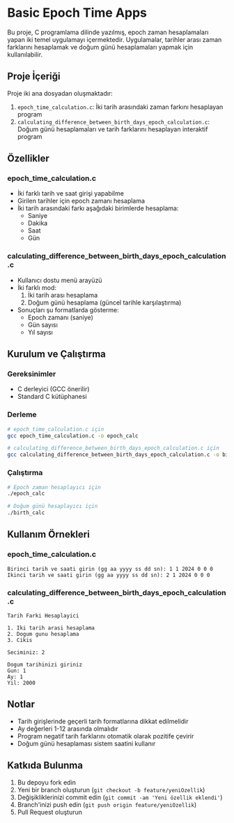 # Basic Epoch Time Apps

Bu proje, C programlama dilinde yazılmış, epoch zaman hesaplamaları yapan iki temel uygulamayı içermektedir. Uygulamalar, tarihler arası zaman farklarını hesaplamak ve doğum günü hesaplamaları yapmak için kullanılabilir.

## Proje İçeriği

Proje iki ana dosyadan oluşmaktadır:

1. `epoch_time_calculation.c`: İki tarih arasındaki zaman farkını hesaplayan program
2. `calculating_difference_between_birth_days_epoch_calculation.c`: Doğum günü hesaplamaları ve tarih farklarını hesaplayan interaktif program

## Özellikler

### epoch_time_calculation.c

- İki farklı tarih ve saat girişi yapabilme
- Girilen tarihler için epoch zamanı hesaplama
- İki tarih arasındaki farkı aşağıdaki birimlerde hesaplama:
  - Saniye
  - Dakika
  - Saat
  - Gün

### calculating_difference_between_birth_days_epoch_calculation.c

- Kullanıcı dostu menü arayüzü
- İki farklı mod:
  1. İki tarih arası hesaplama
  2. Doğum günü hesaplama (güncel tarihle karşılaştırma)
- Sonuçları şu formatlarda gösterme:
  - Epoch zamanı (saniye)
  - Gün sayısı
  - Yıl sayısı

## Kurulum ve Çalıştırma

### Gereksinimler

- C derleyici (GCC önerilir)
- Standard C kütüphanesi

### Derleme

```bash
# epoch_time_calculation.c için
gcc epoch_time_calculation.c -o epoch_calc

# calculating_difference_between_birth_days_epoch_calculation.c için
gcc calculating_difference_between_birth_days_epoch_calculation.c -o birth_calc
```

### Çalıştırma

```bash
# Epoch zaman hesaplayıcı için
./epoch_calc

# Doğum günü hesaplayıcı için
./birth_calc
```

## Kullanım Örnekleri

### epoch_time_calculation.c

```
Birinci tarih ve saati girin (gg aa yyyy ss dd sn): 1 1 2024 0 0 0
Ikinci tarih ve saati girin (gg aa yyyy ss dd sn): 2 1 2024 0 0 0
```

### calculating_difference_between_birth_days_epoch_calculation.c

```
Tarih Farki Hesaplayici

1. Iki tarih arasi hesaplama
2. Dogum gunu hesaplama
3. Cikis

Seciminiz: 2

Dogum tarihinizi giriniz
Gun: 1
Ay: 1
Yil: 2000
```

## Notlar

- Tarih girişlerinde geçerli tarih formatlarına dikkat edilmelidir
- Ay değerleri 1-12 arasında olmalıdır
- Program negatif tarih farklarını otomatik olarak pozitife çevirir
- Doğum günü hesaplaması sistem saatini kullanır

## Katkıda Bulunma

1. Bu depoyu fork edin
2. Yeni bir branch oluşturun (`git checkout -b feature/yeniOzellik`)
3. Değişikliklerinizi commit edin (`git commit -am 'Yeni özellik eklendi'`)
4. Branch'inizi push edin (`git push origin feature/yeniOzellik`)
5. Pull Request oluşturun
